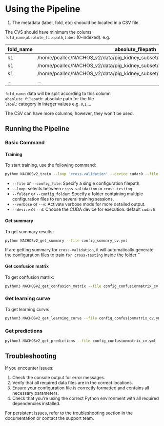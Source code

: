 # Using the Pipeline

1. The metadata (label, fold, etc) shoould be located in a CSV file.

The CVS should have minimum the colums: `fold_name`,`absolute_filepath`,`label` (0-indexed). e.g.

| fold_name | absolute_filepath | label |
|-----------|-------------------|-------|
|k1|/home/pcallec/NACHOS_v2/data/pig_kidney_subset/k1/k1_cortex/100_k1_cortex.jpg|0|
|k1|/home/pcallec/NACHOS_v2/data/pig_kidney_subset/k1/k1_cortex/10_k1_cortex.jpg|0|
|k1|/home/pcallec/NACHOS_v2/data/pig_kidney_subset/k1/k1_cortex/11_k1_cortex.jpg|0|
|...|...|...|

`fold_name`: data will be split according to this column \
`absolute_filepath`: absolute path for the file \
`label`: category in integer values e.g. `0`,`1`,...

The CSV can have more columns; however, they won't be used.

## Running the Pipeline

### Basic Command

#### Training

To start training, use the following command:

```bash
python NACHOSv2_train --loop "cross-validation" --device cuda:0 --file config_training.yml 
```

- `--file` or `--config_file`: Specify a single configuration filepath.
- `--loop`: selects between `cross-validation` or `cross-testing`
- `--folder` or `--config_folder`: Specify a folder containing multiple configuration files to run several training sessions.
- `--verbose` or `--v`: Activate verbose mode for more detailed output.
- `--device` or `--d`: Choose the CUDA device for execution. default `cuda:0` 

#### Get summary

To get summary results:
```bash
python NACHOSv2_get_summary --file config_summary_cv.yml
```
If are getting summary for `cross-validation`, it will automatically generate the configuration files to train `for cross-testing` inside the folder ``

#### Get confusion matrix

To get confusion matrix:
```bash
python3 NACHOSv2_get_confusion_matrix --file config_confusionmatrix_cv.yml
```

### Get learning curve

To get learning curve:
```bash
python3 NACHOSv2_get_learning_curve --file config_confusionmatrix_cv.yml
```

### Get predictions

```bash
python3 NACHOSv2_get_predictions --file config_confusionmatrix_cv.yml
```

## Troubleshooting

If you encounter issues:

1. Check the console output for error messages.
2. Verify that all required data files are in the correct locations.
3. Ensure your configuration file is correctly formatted and contains all necessary parameters.
4. Check that you're using the correct Python environment with all required dependencies installed.

For persistent issues, refer to the troubleshooting section in the documentation or contact the support team.